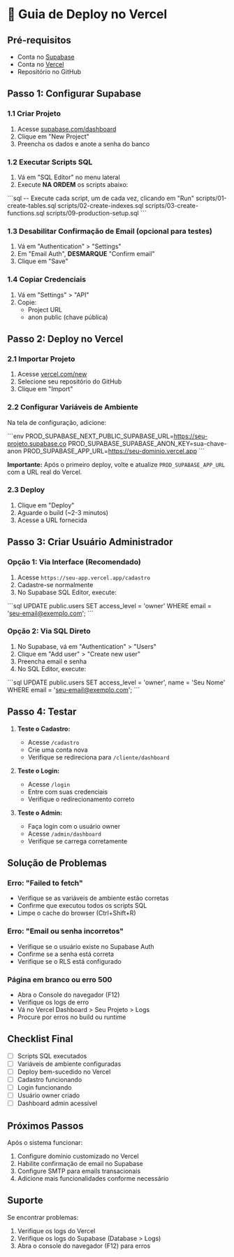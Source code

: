 # 🚀 Guia de Deploy no Vercel

## Pré-requisitos
- Conta no [Supabase](https://supabase.com)
- Conta no [Vercel](https://vercel.com)
- Repositório no GitHub

## Passo 1: Configurar Supabase

### 1.1 Criar Projeto
1. Acesse [supabase.com/dashboard](https://supabase.com/dashboard)
2. Clique em "New Project"
3. Preencha os dados e anote a senha do banco

### 1.2 Executar Scripts SQL
1. Vá em "SQL Editor" no menu lateral
2. Execute **NA ORDEM** os scripts abaixo:

\`\`\`sql
-- Execute cada script, um de cada vez, clicando em "Run"
scripts/01-create-tables.sql
scripts/02-create-indexes.sql
scripts/03-create-functions.sql
scripts/09-production-setup.sql
\`\`\`

### 1.3 Desabilitar Confirmação de Email (opcional para testes)
1. Vá em "Authentication" > "Settings"
2. Em "Email Auth", **DESMARQUE** "Confirm email"
3. Clique em "Save"

### 1.4 Copiar Credenciais
1. Vá em "Settings" > "API"
2. Copie:
   - Project URL
   - anon public (chave pública)

## Passo 2: Deploy no Vercel

### 2.1 Importar Projeto
1. Acesse [vercel.com/new](https://vercel.com/new)
2. Selecione seu repositório do GitHub
3. Clique em "Import"

### 2.2 Configurar Variáveis de Ambiente
Na tela de configuração, adicione:

\`\`\`env
PROD_SUPABASE_NEXT_PUBLIC_SUPABASE_URL=https://seu-projeto.supabase.co
PROD_SUPABASE_SUPABASE_ANON_KEY=sua-chave-anon
PROD_SUPABASE_APP_URL=https://seu-dominio.vercel.app
\`\`\`

**Importante:** Após o primeiro deploy, volte e atualize `PROD_SUPABASE_APP_URL` com a URL real do Vercel.

### 2.3 Deploy
1. Clique em "Deploy"
2. Aguarde o build (~2-3 minutos)
3. Acesse a URL fornecida

## Passo 3: Criar Usuário Administrador

### Opção 1: Via Interface (Recomendado)
1. Acesse `https://seu-app.vercel.app/cadastro`
2. Cadastre-se normalmente
3. No Supabase SQL Editor, execute:

\`\`\`sql
UPDATE public.users 
SET access_level = 'owner' 
WHERE email = 'seu-email@exemplo.com';
\`\`\`

### Opção 2: Via SQL Direto
1. No Supabase, vá em "Authentication" > "Users"
2. Clique em "Add user" > "Create new user"
3. Preencha email e senha
4. No SQL Editor, execute:

\`\`\`sql
UPDATE public.users 
SET access_level = 'owner', 
    name = 'Seu Nome'
WHERE email = 'seu-email@exemplo.com';
\`\`\`

## Passo 4: Testar

1. **Teste o Cadastro:**
   - Acesse `/cadastro`
   - Crie uma conta nova
   - Verifique se redireciona para `/cliente/dashboard`

2. **Teste o Login:**
   - Acesse `/login`
   - Entre com suas credenciais
   - Verifique o redirecionamento correto

3. **Teste o Admin:**
   - Faça login com o usuário owner
   - Acesse `/admin/dashboard`
   - Verifique se carrega corretamente

## Solução de Problemas

### Erro: "Failed to fetch"
- Verifique se as variáveis de ambiente estão corretas
- Confirme que executou todos os scripts SQL
- Limpe o cache do browser (Ctrl+Shift+R)

### Erro: "Email ou senha incorretos"
- Verifique se o usuário existe no Supabase Auth
- Confirme se a senha está correta
- Verifique se o RLS está configurado

### Página em branco ou erro 500
- Abra o Console do navegador (F12)
- Verifique os logs de erro
- Vá no Vercel Dashboard > Seu Projeto > Logs
- Procure por erros no build ou runtime

## Checklist Final

- [ ] Scripts SQL executados
- [ ] Variáveis de ambiente configuradas
- [ ] Deploy bem-sucedido no Vercel
- [ ] Cadastro funcionando
- [ ] Login funcionando
- [ ] Usuário owner criado
- [ ] Dashboard admin acessível

## Próximos Passos

Após o sistema funcionar:
1. Configure domínio customizado no Vercel
2. Habilite confirmação de email no Supabase
3. Configure SMTP para emails transacionais
4. Adicione mais funcionalidades conforme necessário

## Suporte

Se encontrar problemas:
1. Verifique os logs do Vercel
2. Verifique os logs do Supabase (Database > Logs)
3. Abra o console do navegador (F12) para erros
